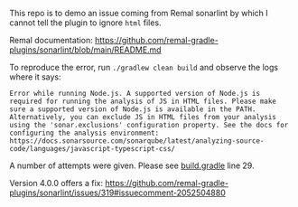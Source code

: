 This repo is to demo an issue coming from Remal sonarlint by which I cannot tell the plugin to ignore `html` files.

Remal documentation: https://github.com/remal-gradle-plugins/sonarlint/blob/main/README.md


To reproduce the error, run `./gradlew clean build` and observe the logs where it says:
```log
Error while running Node.js. A supported version of Node.js is required for running the analysis of JS in HTML files. Please make sure a supported version of Node.js is available in the PATH. Alternatively, you can exclude JS in HTML files from your analysis using the 'sonar.exclusions' configuration property. See the docs for configuring the analysis environment: https://docs.sonarsource.com/sonarqube/latest/analyzing-source-code/languages/javascript-typescript-css/
```

A number of attempts were given. Please see [build.gradle](./build.gradle) line 29.

Version 4.0.0 offers a fix: https://github.com/remal-gradle-plugins/sonarlint/issues/319#issuecomment-2052504880
